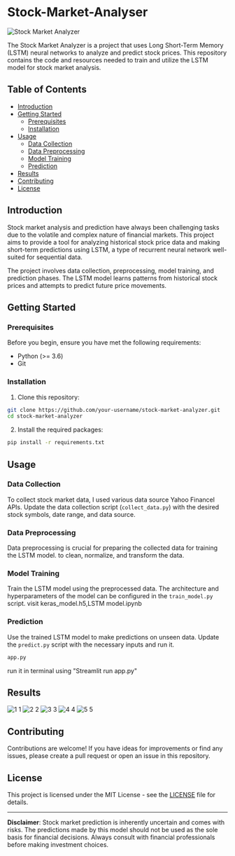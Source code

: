 # Stock-Market-Analyser


![Stock Market Analyzer](images/stock_analyzer.png)

The Stock Market Analyzer is a project that uses Long Short-Term Memory (LSTM) neural networks to analyze and predict stock prices. This repository contains the code and resources needed to train and utilize the LSTM model for stock market analysis.

## Table of Contents

- [Introduction](#introduction)
- [Getting Started](#getting-started)
  - [Prerequisites](#prerequisites)
  - [Installation](#installation)
- [Usage](#usage)
  - [Data Collection](#data-collection)
  - [Data Preprocessing](#data-preprocessing)
  - [Model Training](#model-training)
  - [Prediction](#prediction)
- [Results](#results)
- [Contributing](#contributing)
- [License](#license)

## Introduction

Stock market analysis and prediction have always been challenging tasks due to the volatile and complex nature of financial markets. This project aims to provide a tool for analyzing historical stock price data and making short-term predictions using LSTM, a type of recurrent neural network well-suited for sequential data.

The project involves data collection, preprocessing, model training, and prediction phases. The LSTM model learns patterns from historical stock prices and attempts to predict future price movements.

## Getting Started

### Prerequisites

Before you begin, ensure you have met the following requirements:

- Python (>= 3.6)
- Git

### Installation

1. Clone this repository:

```bash
git clone https://github.com/your-username/stock-market-analyzer.git
cd stock-market-analyzer
```

2. Install the required packages:

```bash
pip install -r requirements.txt
```

## Usage

### Data Collection

To collect stock market data, I used various data source Yahoo Financel APIs. Update the data collection script (`collect_data.py`) with the desired stock symbols, date range, and data source.



### Data Preprocessing

Data preprocessing is crucial for preparing the collected data for training the LSTM model. to clean, normalize, and transform the data.


### Model Training

Train the LSTM model using the preprocessed data. The architecture and hyperparameters of the model can be configured in the `train_model.py` script.
visit keras_model.h5,LSTM model.ipynb


### Prediction

Use the trained LSTM model to make predictions on unseen data. Update the `predict.py` script with the necessary inputs and run it.

```bash
app.py 
```
run it in terminal using "Streamlit run app.py"
## Results
![1 1](https://github.com/ANKUSH-11/Stock-Market-Analyser/assets/84002890/ef1b5f8f-cd4a-4ce9-ac36-c97c57fc3161)
![2 2](https://github.com/ANKUSH-11/Stock-Market-Analyser/assets/84002890/09fae5f2-ec15-4ae5-8b1a-ed08340009e5)
![3 3](https://github.com/ANKUSH-11/Stock-Market-Analyser/assets/84002890/e0c240d5-b308-4fa3-ad21-2cf76bd22907)
![4 4](https://github.com/ANKUSH-11/Stock-Market-Analyser/assets/84002890/b8acb6cb-303d-483f-bdd6-d0ccf7a734ef)
![5 5](https://github.com/ANKUSH-11/Stock-Market-Analyser/assets/84002890/0b06c9f6-8133-47c4-bbee-b9142e3a33b1)




## Contributing

Contributions are welcome! If you have ideas for improvements or find any issues, please create a pull request or open an issue in this repository.

## License

This project is licensed under the MIT License - see the [LICENSE](LICENSE) file for details.

---

**Disclaimer**: Stock market prediction is inherently uncertain and comes with risks. The predictions made by this model should not be used as the sole basis for financial decisions. Always consult with financial professionals before making investment choices.
